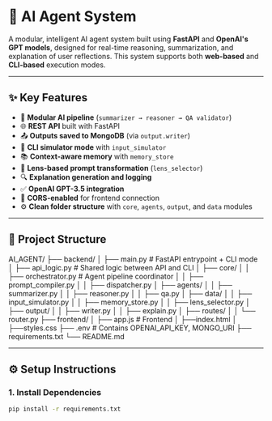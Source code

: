 # 🧠 AI Agent System

A modular, intelligent AI agent system built using **FastAPI** and **OpenAI's GPT models**, designed for real-time reasoning, summarization, and explanation of user reflections. This system supports both **web-based** and **CLI-based** execution modes.

---

## ✨ Key Features

- 🧩 **Modular AI pipeline** (`summarizer → reasoner → QA validator`)
- 🌐 **REST API** built with FastAPI
- 📤 **Outputs saved to MongoDB** (via `output.writer`)
- 🧪 **CLI simulator mode** with `input_simulator`
- 📚 **Context-aware memory** with `memory_store`
- 🧠 **Lens-based prompt transformation** (`lens_selector`)
- 🔍 **Explanation generation and logging**
- ✅ **OpenAI GPT-3.5 integration**
- 🔌 **CORS-enabled** for frontend connection
- ⚙️ **Clean folder structure** with `core`, `agents`, `output`, and `data` modules

---

## 📂 Project Structure

AI_AGENT/
├── backend/
│ ├── main.py # FastAPI entrypoint + CLI mode
│ ├── api_logic.py # Shared logic between API and CLI
│ ├── core/
│ │ ├── orchestrator.py # Agent pipeline coordinator
│ │ ├── prompt_compiler.py
│ │ ├── dispatcher.py
│ ├── agents/
│ │ ├── summarizer.py
│ │ ├── reasoner.py
│ │ ├── qa.py
│ ├── data/
│ │ ├── input_simulator.py
│ │ ├── memory_store.py
│ │ ├── lens_selector.py
│ ├── output/
│ │ ├── writer.py
│ │ ├── explain.py
│ ├── routes/
│ │ └── router.py
├── frontend/
│ ├── app.js # Frontend
│ ├──index.html
│ ├──styles.css
├── .env # Contains OPENAI_API_KEY, MONGO_URI
├── requirements.txt
└── README.md

---

## ⚙️ Setup Instructions

### 1. Install Dependencies

```bash
pip install -r requirements.txt
```
